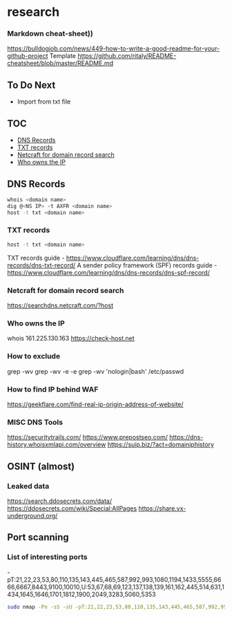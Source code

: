 # research
### Markdown cheat-sheet))
https://bulldogjob.com/news/449-how-to-write-a-good-readme-for-your-github-project
Template 
https://github.com/ritaly/README-cheatsheet/blob/master/README.md
## To Do Next
- Import from txt file



## TOC
* [DNS Records](#dns-records)
* [TXT records](#txt-records)
* [Netcraft for domain record search](*netcraft-for-domain-record-search)
* [Who owns the IP](*who-owns-the-ip)

## DNS Records 
```sh
whois <domain name>
dig @<NS IP> -t AXFR <domain name>
host -t txt <domain name>
```
### TXT records
```sh
host -t txt <domain name>
```
TXT records guide - https://www.cloudflare.com/learning/dns/dns-records/dns-txt-record/
A sender policy framework (SPF) records guide - https://www.cloudflare.com/learning/dns/dns-records/dns-spf-record/

### Netcraft for domain record search
  https://searchdns.netcraft.com/?host
  
### Who owns the IP
  whois 161.225.130.163
  https://check-host.net

### How to exclude <word> 
grep -wv <word> <filename>
grep -wv -e <word1> -e <word2> <filename>
grep -wv 'nologin\|bash' /etc/passwd
  
### How to find IP behind WAF
https://geekflare.com/find-real-ip-origin-address-of-website/
  
### MISC DNS Tools
https://securitytrails.com/
https://www.prepostseo.com/
https://dns-history.whoisxmlapi.com/overview
https://suip.biz/?act=domainiphistory
  
## OSINT (almost)

### Leaked data  
https://search.ddosecrets.com/data/  
https://ddosecrets.com/wiki/Special:AllPages
https://share.vx-underground.org/
  
  
## Port scanning  
### List of interesting ports
-pT:21,22,23,53,80,110,135,143,445,465,587,992,993,1080,1194,1433,5555,6666,6667,8443,9100,10010,U:53,67,68,69,123,137,138,139,161,162,445,514,631,1434,1645,1646,1701,1812,1900,2049,3283,5060,5353
```zsh
sudo nmap -Pn -sS -sU -pT:21,22,23,53,80,110,135,143,445,465,587,992,993,1080,1194,1433,5555,6666,6667,8443,9100,10010,U:53,67,68,69,123,137,138,139,161,162,445,514,631,1434,1645,1646,1701,1812,1900,2049,3283,5060,5353 -T4 -A -r -iL ./patr-hosts.txt -oA scanned-hosts-%D
  
```  
